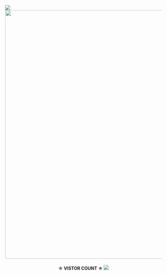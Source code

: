 <img src="https://readme-typing-svg.herokuapp.com/?lines=Hey+%F0%9F%91%8B,I%27m+this•Angga-Z☆.....;Nice+to+see+you....!&size=25"> 

<img width="800px" src="https://user-images.githubusercontent.com/116461/76165260-c6c00500-6112-11ea-9cda-0a6cb9b72e8f.gif" />

<h4 align="center">
☆ <b>VISTOR COUNT ☆

  <img src="https://profile-counter.glitch.me/N1ght420/count.svg" />
